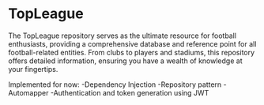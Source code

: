 # TopLeague
The TopLeague repository serves as the ultimate resource for football enthusiasts, providing a comprehensive database and reference point for all football-related entities. From clubs to players and stadiums, this repository offers detailed information, ensuring you have a wealth of knowledge at your fingertips.

Implemented for now:
-Dependency Injection
-Repository pattern
-Automapper
-Authentication and token generation using JWT

